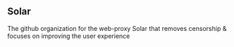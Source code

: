 ## Solar

The github organization for the web-proxy Solar that removes censorship & focuses on improving the user experience
